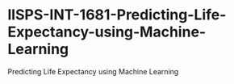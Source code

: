 # llSPS-INT-1681-Predicting-Life-Expectancy-using-Machine-Learning
Predicting Life Expectancy using Machine Learning
